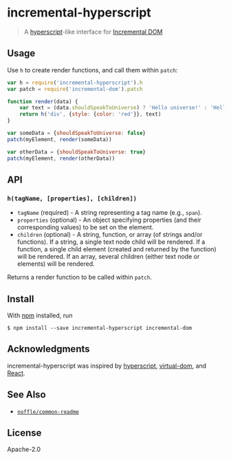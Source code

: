 # incremental-hyperscript

> A [hyperscript](https://github.com/dominictarr/hyperscript)-like interface for [Incremental DOM](https://github.com/google/incremental-dom)

## Usage

Use `h` to create render functions, and call them within `patch`:

```js
var h = require('incremental-hyperscript').h
var patch = require('incremental-dom').patch

function render(data) {
    var text = (data.shouldSpeakToUniverse) ? 'Hello universe!' : 'Hello world!'
    return h('div', {style: {color: 'red'}}, text)
}

var someData = {shouldSpeakToUniverse: false}
patch(myElement, render(someData))

var otherData = {shouldSpeakToUniverse: true}
patch(myElement, render(otherData))
```

## API

### `h(tagName, [properties], [children])`

* `tagName` (required) - A string representing a tag name (e.g., `span`).
* `properties` (optional) - An object specifying properties (and their
  corresponding values) to be set on the element.
* `children` (optional) - A string, function, or array (of strings and/or
  functions). If a string, a single text node child will be rendered. If
  a function, a single child element (created and returned by the function)
  will be rendered. If an array, several children (either text node or
  elements) will be rendered.

Returns a render function to be called within `patch`.

## Install

With [npm](https://npmjs.org/) installed, run

```
$ npm install --save incremental-hyperscript incremental-dom
```

## Acknowledgments

incremental-hyperscript was inspired by
[hyperscript](https://github.com/dominictarr/hyperscript),
[virtual-dom](https://github.com/Matt-Esch/virtual-dom), and
[React](https://facebook.github.io/react/).

## See Also

- [`noffle/common-readme`](https://github.com/noffle/common-readme)

## License

Apache-2.0

